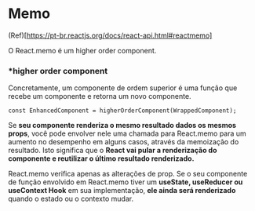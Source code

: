 # Memo
(Ref)[https://pt-br.reactjs.org/docs/react-api.html#reactmemo] 

O React.memo é um higher order component.

### *higher order component
Concretamente, um componente de ordem superior é uma função que recebe um componente e retorna um novo componente.

`
const EnhancedComponent = higherOrderComponent(WrappedComponent);
`

Se <b>seu componente renderiza o mesmo resultado dados os mesmos props</b>, você pode envolver nele uma chamada para React.memo para um aumento no desempenho em alguns casos, através da memoização do resultado. Isto significa que o <b>React vai pular a renderização do componente e reutilizar o último resultado renderizado.</b>

React.memo verifica apenas as alterações de prop. Se o seu componente de função envolvido em React.memo tiver um <b>useState, useReducer ou useContext Hook</b> em sua implementação, <b>ele ainda será renderizado</b> quando o estado ou o contexto mudar.